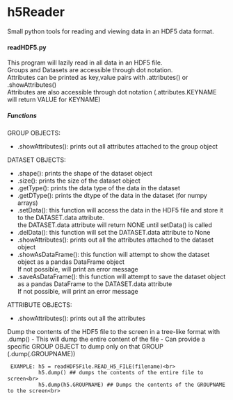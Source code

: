 # h5Reader
Small python tools for reading and viewing data in an HDF5 data format.<br>


#### readHDF5.py
This program will lazily read in all data in an HDF5 file.<br>
Groups and Datasets are accessible through dot notation.<br>
Attributes can be printed as key,value pairs with .attributes() or .showAttributes()<br>
Attributes are also accessible through dot notation (.attributes.KEYNAME will return VALUE for KEYNAME)

##### Functions
GROUP OBJECTS:<br>
   - .showAttributes(): prints out all attributes attached to the group object
   
DATASET OBJECTS:<br>
   - .shape(): prints the shape of the dataset object<br>
   - .size(): prints the size of the dataset object<br>
   - .getType(): prints the data type of the data in the dataset<br>
   - .getDType(): prints the dtype of the data in the dataset (for numpy arrays)<br>
   - .setData(): this function will access the data in the HDF5 file and store it to the DATASET.data attribute.<br>
                 the DATASET.data attribute will return NONE until setData() is called
   - .delData():  this function will set the DATASET.data attribute to None<br>
   - .showAttributes(): prints out all the attributes attached to the dataset object<br>
   - .showAsDataFrame(): this function will attempt to show the dataset object as a pandas DataFrame object<br>
                  If not possible, will print an error message<br>
   - .saveAsDataFrame():  this function will attempt to save the dataset object as a pandas DataFrame to the DATASET.data attribute<br>
                  If not possible, will print an error message<br>

ATTRIBUTE OBJECTS:<br>
   - .showAttributes(): prints out all the attributes<br>
   
Dump the contents of the HDF5 file to the screen in a tree-like format with .dump()
     - This will dump the entire content of the file
     - Can provide a specific GROUP OBJECT to dump only on that GROUP (.dump(.GROUPNAME))<br>
     
     EXAMPLE: h5 = readHDF5File.READ_H5_FILE(filename)<br>
              h5.dump() ## dumps the contents of the entire file to screen<br>
              h5.dump(h5.GROUPNAME) ## Dumps the contents of the GROUPNAME to the screen<br>
